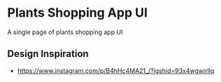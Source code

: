# Plants Shopping App UI
  A single page of plants shopping app UI
  
## Design Inspiration
- https://www.instagram.com/p/B4hHc4MA21_/?igshid=93x4wgwirllq


